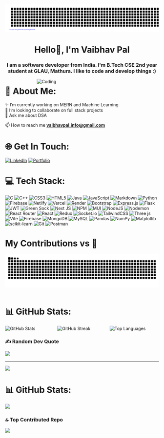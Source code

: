 <div align="center">
    <img src="gitartwork.svg" alt="gitartwork">
</div>

<h1 align="center">Hello👋, I'm Vaibhav Pal</h1>
<h3 align="center">I am a software developer from India. I'm B.Tech CSE 2nd year student at GLAU, Mathura. I like to code and develop things :)</h3>
<img align="right" alt="Coding" width="400" src="https://cdn.dribbble.com/users/605032/screenshots/3196252/openwork-1-d.gif">

# 💫 About Me:
✨ I’m currently working on MERN and Machine Learning <br>💫 I’m looking to collaborate on full stack projects<br>💬 Ask me about DSA <br>

📫 How to reach me **vaibhavpal.info@gmail.com**



# 🌐 Get In Touch:
[![LinkedIn](https://img.shields.io/badge/LinkedIn-%230077B5.svg?style=for-the-badge&logo=linkedin&logoColor=white)](https://www.linkedin.com/in/vaibhavpal7549/)
[![Portfolio](https://img.shields.io/badge/Portfolio-%23FF4301.svg?style=for-the-badge&logo=firefox&logoColor=white)](#)



# 💻 Tech Stack:
![C](https://img.shields.io/badge/c-%2300599C.svg?style=plastic&logo=c&logoColor=white) ![C++](https://img.shields.io/badge/c++-%2300599C.svg?style=plastic&logo=c%2B%2B&logoColor=white) ![CSS3](https://img.shields.io/badge/css3-%231572B6.svg?style=plastic&logo=css3&logoColor=white) ![HTML5](https://img.shields.io/badge/html5-%23E34F26.svg?style=plastic&logo=html5&logoColor=white) ![Java](https://img.shields.io/badge/java-%23ED8B00.svg?style=plastic&logo=openjdk&logoColor=white) ![JavaScript](https://img.shields.io/badge/javascript-%23323330.svg?style=plastic&logo=javascript&logoColor=%23F7DF1E) ![Markdown](https://img.shields.io/badge/markdown-%23000000.svg?style=plastic&logo=markdown&logoColor=white) ![Python](https://img.shields.io/badge/python-3670A0?style=plastic&logo=python&logoColor=ffdd54) ![Firebase](https://img.shields.io/badge/firebase-%23039BE5.svg?style=plastic&logo=firebase) ![Netlify](https://img.shields.io/badge/netlify-%23000000.svg?style=plastic&logo=netlify&logoColor=#00C7B7) ![Vercel](https://img.shields.io/badge/vercel-%23000000.svg?style=plastic&logo=vercel&logoColor=white) ![Render](https://img.shields.io/badge/Render-%46E3B7.svg?style=plastic&logo=render&logoColor=white) ![Bootstrap](https://img.shields.io/badge/bootstrap-%238511FA.svg?style=plastic&logo=bootstrap&logoColor=white) ![Express.js](https://img.shields.io/badge/express.js-%23404d59.svg?style=plastic&logo=express&logoColor=%2361DAFB) ![Flask](https://img.shields.io/badge/flask-%23000.svg?style=plastic&logo=flask&logoColor=white) ![JWT](https://img.shields.io/badge/JWT-black?style=plastic&logo=JSON%20web%20tokens) ![Green Sock](https://img.shields.io/badge/green%20sock-88CE02?style=plastic&logo=greensock&logoColor=white) ![Next JS](https://img.shields.io/badge/Next-black?style=plastic&logo=next.js&logoColor=white) ![NPM](https://img.shields.io/badge/NPM-%23CB3837.svg?style=plastic&logo=npm&logoColor=white) ![MUI](https://img.shields.io/badge/MUI-%230081CB.svg?style=plastic&logo=mui&logoColor=white) ![NodeJS](https://img.shields.io/badge/node.js-6DA55F?style=plastic&logo=node.js&logoColor=white) ![Nodemon](https://img.shields.io/badge/NODEMON-%23323330.svg?style=plastic&logo=nodemon&logoColor=%BBDEAD) ![React Router](https://img.shields.io/badge/React_Router-CA4245?style=plastic&logo=react-router&logoColor=white) ![React](https://img.shields.io/badge/react-%2320232a.svg?style=plastic&logo=react&logoColor=%2361DAFB) ![Redux](https://img.shields.io/badge/redux-%23593d88.svg?style=plastic&logo=redux&logoColor=white) ![Socket.io](https://img.shields.io/badge/Socket.io-black?style=plastic&logo=socket.io&badgeColor=010101) ![TailwindCSS](https://img.shields.io/badge/tailwindcss-%2338B2AC.svg?style=plastic&logo=tailwind-css&logoColor=white) ![Three js](https://img.shields.io/badge/threejs-black?style=plastic&logo=three.js&logoColor=white) ![Vite](https://img.shields.io/badge/vite-%23646CFF.svg?style=plastic&logo=vite&logoColor=white) ![Firebase](https://img.shields.io/badge/firebase-a08021?style=plastic&logo=firebase&logoColor=ffcd34) ![MongoDB](https://img.shields.io/badge/MongoDB-%234ea94b.svg?style=plastic&logo=mongodb&logoColor=white) ![MySQL](https://img.shields.io/badge/mysql-4479A1.svg?style=plastic&logo=mysql&logoColor=white) ![Pandas](https://img.shields.io/badge/pandas-%23150458.svg?style=plastic&logo=pandas&logoColor=white) ![NumPy](https://img.shields.io/badge/numpy-%23013243.svg?style=plastic&logo=numpy&logoColor=white) ![Matplotlib](https://img.shields.io/badge/Matplotlib-%23ffffff.svg?style=plastic&logo=Matplotlib&logoColor=black) ![scikit-learn](https://img.shields.io/badge/scikit--learn-%23F7931E.svg?style=plastic&logo=scikit-learn&logoColor=white) ![Git](https://img.shields.io/badge/git-%23F05033.svg?style=plastic&logo=git&logoColor=white) ![Postman](https://img.shields.io/badge/Postman-FF6C37?style=plastic&logo=postman&logoColor=white)



# My Contributions vs 🐍
<div>
  <div align = "center">
    <img alt="snake eating my contributions" src="https://raw.githubusercontent.com/avneets2103/avneets2103/output/github-contribution-grid-snake-dark.svg" />
  </div>
  <br/>
</div>


# 📊 GitHub Stats:
<div style="display: flex; justify-content: space-between;">
  <img src="https://github-readme-stats.vercel.app/api?username=vaibhavpal7549&theme=omni&hide_border=false&include_all_commits=true&count_private=true" alt="GitHub Stats" style="width: 32%;">
  <img src="https://github-readme-streak-stats.herokuapp.com/?user=vaibhavpal7549&theme=omni&hide_border=false" alt="GitHub Streak" style="width: 32%;">
  <img src="https://github-readme-stats.vercel.app/api/top-langs/?username=vaibhavpal7549&theme=omni&hide_border=false&include_all_commits=true&count_private=true&layout=compact" alt="Top Languages" style="width: 32%;">
</div>


### ✍️ Random Dev Quote
![](https://quotes-github-readme.vercel.app/api?type=horizontal&theme=radical)

---
[![](https://visitcount.itsvg.in/api?id=coolCoderD&icon=8&color=0)](https://visitcount.itsvg.in)



# 📊 GitHub Stats:
![](https://github-readme-stats.vercel.app/api/top-langs/?username=vaibhavpal7549&theme=dark&hide_border=false&include_all_commits=false&count_private=false&layout=compact)


### 🔝 Top Contributed Repo
![](https://github-contributor-stats.vercel.app/api?username=vaibhavpal7549&limit=5&theme=dark&combine_all_yearly_contributions=true)

<!-- Proudly created with GPRM ( https://gprm.itsvg.in ) -->
  



